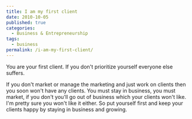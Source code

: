 ```yaml
---
title: I am my first client
date: 2010-10-05
published: true
categories:
  - Business & Entrepreneurship
tags:
  - business
permalink: /i-am-my-first-client/
---
```

You are your first client. If you don't prioritize yourself everyone else suffers.

If you don't market or manage the marketing and just work on clients then you soon won't have any clients. You must stay in business, you must market, if you don't you'll go out of business which your clients won't like. I'm pretty sure you won't like it either. So put yourself first and keep your clients happy by staying in business and growing.
